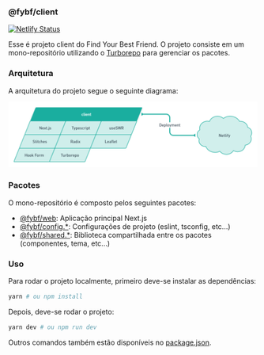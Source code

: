 ### @fybf/client

[![Netlify Status](https://api.netlify.com/api/v1/badges/10d5632c-1a43-4682-bc3d-9a3d90d40096/deploy-status)](https://app.netlify.com/sites/findyourbestfriend/deploys)

Esse é projeto client do Find Your Best Friend. O projeto consiste em um mono-repositório utilizando o [Turborepo](https://turborepo.org/) para gerenciar os pacotes.

### Arquitetura

A arquitetura do projeto segue o seguinte diagrama:

![Image](.github/docs/assets/architecture.png)

### Pacotes

O mono-repositório é composto pelos seguintes pacotes:

- [@fybf/web](packages/apps/web): Aplicação principal Next.js
- [@fybf/config.\*](packages/config): Configurações de projeto (eslint, tsconfig, etc...)
- [@fybf/shared.\*](packages/shared): Biblioteca compartilhada entre os pacotes (componentes, tema, etc...)

### Uso

Para rodar o projeto localmente, primeiro deve-se instalar as dependências:

```bash
yarn # ou npm install
```

Depois, deve-se rodar o projeto:

```bash
yarn dev # ou npm run dev
```

Outros comandos também estão disponíveis no [package.json](package.json).
